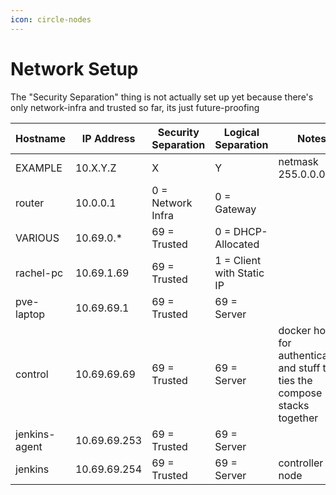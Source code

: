 ```yaml
---
icon: circle-nodes
---
```


# Network Setup

The "Security Separation" thing is not actually set up yet because there's only network-infra and trusted so far, its just future-proofing

<table data-full-width="true"><thead><tr><th>Hostname</th><th>IP Address</th><th>Security Separation</th><th>Logical Separation</th><th>Notes</th></tr></thead><tbody><tr><td>EXAMPLE</td><td>10.X.Y.Z</td><td>X</td><td>Y</td><td>netmask 255.0.0.0</td></tr><tr><td>router</td><td>10.0.0.1</td><td>0 = Network Infra</td><td>0 = Gateway</td><td></td></tr><tr><td>VARIOUS</td><td>10.69.0.*</td><td>69 = Trusted</td><td>0 = DHCP-Allocated</td><td></td></tr><tr><td>rachel-pc</td><td>10.69.1.69</td><td>69 = Trusted</td><td>1 = Client with Static IP</td><td></td></tr><tr><td>pve-laptop</td><td>10.69.69.1</td><td>69 = Trusted</td><td>69 = Server</td><td></td></tr><tr><td>control</td><td>10.69.69.69</td><td>69 = Trusted</td><td>69 = Server</td><td>docker host for authentication and stuff that ties the compose stacks together</td></tr><tr><td>jenkins-agent</td><td>10.69.69.253</td><td>69 = Trusted</td><td>69 = Server</td><td></td></tr><tr><td>jenkins</td><td>10.69.69.254</td><td>69 = Trusted</td><td>69 = Server</td><td>controller node</td></tr></tbody></table>
